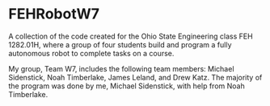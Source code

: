 # FEHRobotW7
A collection of the code created for the Ohio State Engineering class FEH 1282.01H, where a group of four students build and program a fully autonomous robot to complete tasks on a course.

My group, Team W7, includes the following team members: Michael Sidenstick, Noah Timberlake, James Leland, and Drew Katz. The majority of the program was done by me, Michael Sidenstick, with help from Noah Timberlake.
